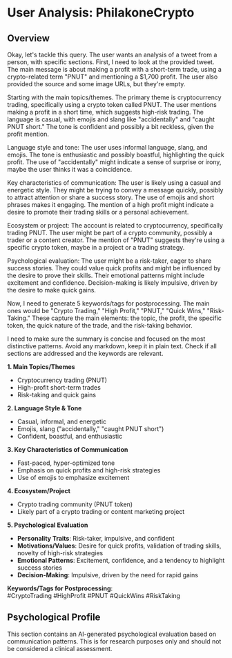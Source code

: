 # User Analysis: PhilakoneCrypto

## Overview

<think>
Okay, let's tackle this query. The user wants an analysis of a tweet from a person, with specific sections. First, I need to look at the provided tweet. The main message is about making a profit with a short-term trade, using a crypto-related term "PNUT" and mentioning a $1,700 profit. The user also provided the source and some image URLs, but they're empty.

Starting with the main topics/themes. The primary theme is cryptocurrency trading, specifically using a crypto token called PNUT. The user mentions making a profit in a short time, which suggests high-risk trading. The language is casual, with emojis and slang like "accidentally" and "caught PNUT short." The tone is confident and possibly a bit reckless, given the profit mention.

Language style and tone: The user uses informal language, slang, and emojis. The tone is enthusiastic and possibly boastful, highlighting the quick profit. The use of "accidentally" might indicate a sense of surprise or irony, maybe the user thinks it was a coincidence.

Key characteristics of communication: The user is likely using a casual and energetic style. They might be trying to convey a message quickly, possibly to attract attention or share a success story. The use of emojis and short phrases makes it engaging. The mention of a high profit might indicate a desire to promote their trading skills or a personal achievement.

Ecosystem or project: The account is related to cryptocurrency, specifically trading PNUT. The user might be part of a crypto community, possibly a trader or a content creator. The mention of "PNUT" suggests they're using a specific crypto token, maybe in a project or a trading strategy.

Psychological evaluation: The user might be a risk-taker, eager to share success stories. They could value quick profits and might be influenced by the desire to prove their skills. Their emotional patterns might include excitement and confidence. Decision-making is likely impulsive, driven by the desire to make quick gains.

Now, I need to generate 5 keywords/tags for postprocessing. The main ones would be "Crypto Trading," "High Profit," "PNUT," "Quick Wins," "Risk-Taking." These capture the main elements: the topic, the profit, the specific token, the quick nature of the trade, and the risk-taking behavior.

I need to make sure the summary is concise and focused on the most distinctive patterns. Avoid any markdown, keep it in plain text. Check if all sections are addressed and the keywords are relevant.
</think>

**1. Main Topics/Themes**  
- Cryptocurrency trading (PNUT)  
- High-profit short-term trades  
- Risk-taking and quick gains  

**2. Language Style & Tone**  
- Casual, informal, and energetic  
- Emojis, slang ("accidentally," "caught PNUT short")  
- Confident, boastful, and enthusiastic  

**3. Key Characteristics of Communication**  
- Fast-paced, hyper-optimized tone  
- Emphasis on quick profits and high-risk strategies  
- Use of emojis to emphasize excitement  

**4. Ecosystem/Project**  
- Crypto trading community (PNUT token)  
- Likely part of a crypto trading or content marketing project  

**5. Psychological Evaluation**  
- **Personality Traits**: Risk-taker, impulsive, and confident  
- **Motivations/Values**: Desire for quick profits, validation of trading skills, novelty of high-risk strategies  
- **Emotional Patterns**: Excitement, confidence, and a tendency to highlight success stories  
- **Decision-Making**: Impulsive, driven by the need for rapid gains  

**Keywords/Tags for Postprocessing**:  
#CryptoTrading #HighProfit #PNUT #QuickWins #RiskTaking

## Psychological Profile

This section contains an AI-generated psychological evaluation based on communication patterns. This is for research purposes only and should not be considered a clinical assessment.
